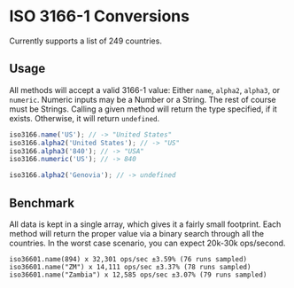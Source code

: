 # ISO 3166-1 Conversions
Currently supports a list of 249 countries. 

## Usage

All methods will accept a valid 3166-1 value: Either `name`, `alpha2`,
`alpha3`, or `numeric`. Numeric inputs may be a Number or a
String. The rest of course must be Strings. Calling a given method
will return the type specified, if it exists. Otherwise, it will
return `undefined`.

```javascript
iso3166.name('US'); // -> "United States"
iso3166.alpha2('United States'); // -> "US"
iso3166.alpha3('840'); // -> "USA"
iso3166.numeric('US'); // -> 840

iso3166.alpha2('Genovia'); // -> undefined
```

## Benchmark

All data is kept in a single array, which gives it a fairly small
footprint. Each method will return the proper value via a binary
search through all the countries. In the worst case scenario, you can
expect 20k-30k ops/second.

```
iso36601.name(894) x 32,301 ops/sec ±3.59% (76 runs sampled)
iso36601.name("ZM") x 14,111 ops/sec ±3.37% (78 runs sampled)
iso36601.name("Zambia") x 12,585 ops/sec ±3.07% (79 runs sampled)
```



